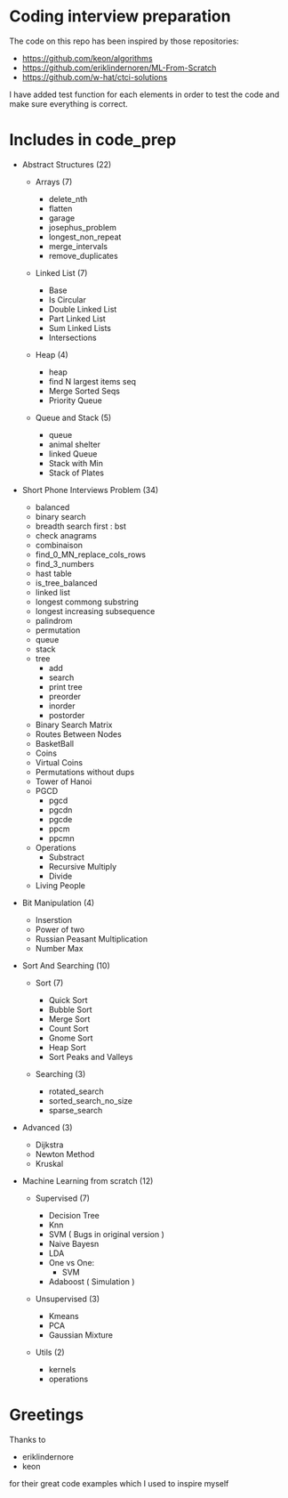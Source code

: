 # Coding interview preparation

The code on this repo has been inspired by those repositories:
  - https://github.com/keon/algorithms 
  - https://github.com/eriklindernoren/ML-From-Scratch
  - https://github.com/w-hat/ctci-solutions
  
I have added test function for each elements in order to test the code and make sure everything is correct.

# Includes in code_prep

  - Abstract Structures (22)
    - Arrays (7)
      - delete_nth
      - flatten
      - garage
      - josephus_problem
      - longest_non_repeat
      - merge_intervals
      - remove_duplicates

    - Linked List (7)
      - Base
      - Is Circular
      - Double Linked List
      - Part Linked List
      - Sum Linked Lists
      - Intersections

    - Heap (4)
      - heap
      - find N largest items seq
      - Merge Sorted Seqs
      - Priority Queue

    - Queue and Stack (5)
      - queue
      - animal shelter
      - linked Queue
      - Stack with Min
      - Stack of Plates
    
  - Short Phone Interviews Problem (34)
    - balanced
    - binary search
    - breadth search first : bst
    - check anagrams
    - combinaison
    - find_0_MN_replace_cols_rows
    - find_3_numbers 
    - hast table
    - is_tree_balanced
    - linked list
    - longest commong substring
    - longest increasing subsequence
    - palindrom
    - permutation
    - queue
    - stack
    - tree
      - add
      - search
      - print tree
      - preorder
      - inorder
      - postorder
    - Binary Search Matrix
    - Routes Between Nodes
    - BasketBall
    - Coins
    - Virtual Coins
    - Permutations without dups
    - Tower of Hanoi
    - PGCD
      - pgcd
      - pgcdn
      - pgcde
      - ppcm
      - ppcmn
    - Operations
      - Substract
      - Recursive Multiply
      - Divide
    - Living People
      
  - Bit Manipulation (4)
    
    - Inserstion
    - Power of two
    - Russian Peasant Multiplication
    - Number Max
    
  - Sort And Searching (10)
  
    - Sort (7)
      - Quick Sort
      - Bubble Sort
      - Merge Sort
      - Count Sort
      - Gnome Sort
      - Heap Sort
      - Sort Peaks and Valleys
      
    - Searching (3)
      - rotated_search
      - sorted_search_no_size 
      - sparse_search
      
  - Advanced (3)
     - Dijkstra
     - Newton Method
     - Kruskal
    
  - Machine Learning from scratch (12)
  
    - Supervised (7)
      - Decision Tree
      - Knn
      - SVM ( Bugs in original version )
      - Naive Bayesn
      - LDA
      - One vs One:
        - SVM
      - Adaboost ( Simulation )
      
    - Unsupervised (3)
      - Kmeans
      - PCA
      - Gaussian Mixture
      
    - Utils (2)
      - kernels
      - operations

# Greetings

Thanks to 
  - eriklindernore
  - keon

for their great code examples which I used to inspire myself
